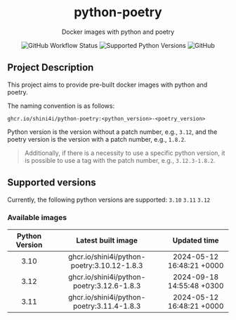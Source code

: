 <div align="center">

# python-poetry

Docker images with python and poetry

![GitHub Workflow Status](https://img.shields.io/github/actions/workflow/status/shini4i/docker-python-poetry/update_readme.yml?branch=main&style=plastic)
![Supported Python Versions](https://img.shields.io/badge/python-3.10%20%7C%203.11%20%7C%203.12-blue?style=plastic)
![GitHub](https://img.shields.io/github/license/shini4i/python-poetry?style=plastic)

</div>

## Project Description

This project aims to provide pre-built docker images with python and poetry.

The naming convention is as follows:
```
ghcr.io/shini4i/python-poetry:<python_version>-<poetry_version>
```
Python version is the version without a patch number, e.g., `3.12`, and the poetry version is the version with a patch number, e.g., `1.8.2`.

> Additionally, if there is a necessity to use a specific python version, it is possible to use a tag with the patch number, e.g., `3.12.3-1.8.2`.

## Supported versions

Currently, the following python versions are supported: `3.10` `3.11` `3.12`

### Available images
<!-- table_start -->
| Python Version |              Latest built image             |        Updated time       |
|:--------------:|:-------------------------------------------:|:-------------------------:|
|      3.10      | ghcr.io/shini4i/python-poetry:3.10.12-1.8.3 | 2024-05-12 16:48:21 +0000 |
|      3.12      |  ghcr.io/shini4i/python-poetry:3.12.6-1.8.3 | 2024-09-18 14:55:48 +0300 |
|      3.11      |  ghcr.io/shini4i/python-poetry:3.11.4-1.8.3 | 2024-05-12 16:48:21 +0000 |
<!-- table_end -->

